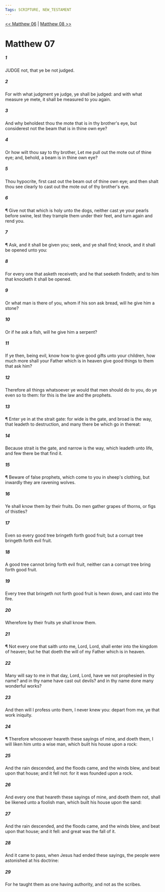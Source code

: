 ```yaml
---
Tags: SCRIPTURE, NEW_TESTAMENT
---
```


[<< Matthew 06](NEW_TESTAMENT/01_Matthew/Matthew_06.md) | [Matthew 08 >>](NEW_TESTAMENT/01_Matthew/Matthew_08.md)

# Matthew 07

##### 1

JUDGE not, that ye be not judged.

##### 2

For with what judgment ye judge, ye shall be judged: and with what measure ye mete, it shall be measured to you again.

##### 3

And why beholdest thou the mote that is in thy brother's eye, but considerest not the beam that is in thine own eye?

##### 4

Or how wilt thou say to thy brother, Let me pull out the mote out of thine eye; and, behold, a beam is in thine own eye?

##### 5

Thou hypocrite, first cast out the beam out of thine own eye; and then shalt thou see clearly to cast out the mote out of thy brother's eye.

##### 6

¶ Give not that which is holy unto the dogs, neither cast ye your pearls before swine, lest they trample them under their feet, and turn again and rend you.

##### 7

¶ Ask, and it shall be given you; seek, and ye shall find; knock, and it shall be opened unto you:

##### 8

For every one that asketh receiveth; and he that seeketh findeth; and to him that knocketh it shall be opened.

##### 9

Or what man is there of you, whom if his son ask bread, will he give him a stone?

##### 10

Or if he ask a fish, will he give him a serpent?

##### 11

If ye then, being evil, know how to give good gifts unto your children, how much more shall your Father which is in heaven give good things to them that ask him?

##### 12

Therefore all things whatsoever ye would that men should do to you, do ye even so to them: for this is the law and the prophets.

##### 13

¶ Enter ye in at the strait gate: for wide is the gate, and broad is the way, that leadeth to destruction, and many there be which go in thereat:

##### 14

Because strait is the gate, and narrow is the way, which leadeth unto life, and few there be that find it.

##### 15

¶ Beware of false prophets, which come to you in sheep's clothing, but inwardly they are ravening wolves.

##### 16

Ye shall know them by their fruits. Do men gather grapes of thorns, or figs of thistles?

##### 17

Even so every good tree bringeth forth good fruit; but a corrupt tree bringeth forth evil fruit.

##### 18

A good tree cannot bring forth evil fruit, neither can a corrupt tree bring forth good fruit.

##### 19

Every tree that bringeth not forth good fruit is hewn down, and cast into the fire.

##### 20

Wherefore by their fruits ye shall know them.

##### 21

¶ Not every one that saith unto me, Lord, Lord, shall enter into the kingdom of heaven; but he that doeth the will of my Father which is in heaven.

##### 22

Many will say to me in that day, Lord, Lord, have we not prophesied in thy name? and in thy name have cast out devils? and in thy name done many wonderful works?

##### 23

And then will I profess unto them, I never knew you: depart from me, ye that work iniquity.

##### 24

¶ Therefore whosoever heareth these sayings of mine, and doeth them, I will liken him unto a wise man, which built his house upon a rock:

##### 25

And the rain descended, and the floods came, and the winds blew, and beat upon that house; and it fell not: for it was founded upon a rock.

##### 26

And every one that heareth these sayings of mine, and doeth them not, shall be likened unto a foolish man, which built his house upon the sand:

##### 27

And the rain descended, and the floods came, and the winds blew, and beat upon that house; and it fell: and great was the fall of it.

##### 28

And it came to pass, when Jesus had ended these sayings, the people were astonished at his doctrine:

##### 29

For he taught them as one having authority, and not as the scribes.

